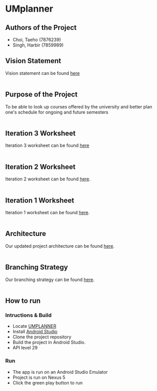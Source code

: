 # UMplanner


## Authors of the Project
- Choi, Taeho (7876239)
- Singh, Harbir (7859989)

## Vision Statement

Vision statement can be found [here](./docs/VISION.md)
<br><br>

## Purpose of the Project

To be able to look up courses offered by the university and better plan one's schedule for ongoing and future semesters
<br><br>

## Iteration 3 Worksheet

Iteration 3 worksheet can be found [here](./docs/Iteration-3-worksheet.md)
<br><br>

## Iteration 2 Worksheet

Iteration 2 worksheet can be found [here](./docs/Iteration-2-worksheet.md).
<br><br>

## Iteration 1 Worksheet

Iteration 1 worksheet can be found [here](./docs/Iteration-1-worksheet.md).
<br><br>

## Architecture

Our updated project architecture can be found [here](./docs/Architecture.md).
<br><br>

## Branching Strategy

Our branching strategy can be found [here](./docs/BranchingStrategy.md).
<br><br>

## How to run
### Intructions & Build
- Locate [UMPLANNER](https://code.cs.umanitoba.ca/3350-winter-2021-a02/group-10/umplanner-comp3350-a02-group10)
- Install [Android Studio](https://developer.android.com/studio/)
- Clone the project repository
- Build the project in Android Studio.
- API level 29

### Run
- The app is run on an Android Studio Emulator
- Project is run on Nexus 5
- Click the green play button to run


